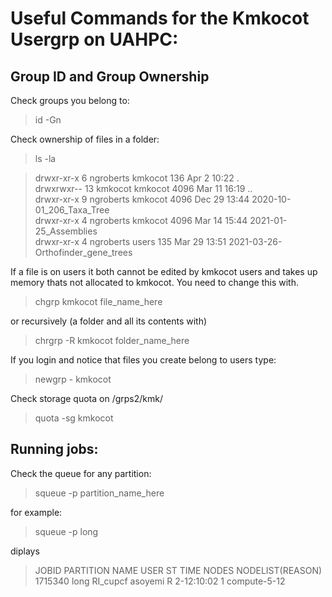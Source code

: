 # Useful Commands for the Kmkocot Usergrp on UAHPC:

## Group ID and Group Ownership

Check groups you belong to:
>id -Gn

Check ownership of files in a folder:
>ls -la

>drwxr-xr-x  6 ngroberts kmkocot  136 Apr  2 10:22 . <br/>
>drwxrwxr-- 13 kmkocot   kmkocot 4096 Mar 11 16:19 .. <br/>
>drwxr-xr-x  9 ngroberts kmkocot 4096 Dec 29 13:44 2020-10-01_206_Taxa_Tree <br/>
>drwxr-xr-x  4 ngroberts kmkocot 4096 Mar 14 15:44 2021-01-25_Assemblies <br/>
>drwxr-xr-x  4 ngroberts users  135 Mar 29 13:51 2021-03-26-Orthofinder_gene_trees <br/>

If a file is on users it both cannot be edited by kmkocot users and takes up memory thats not allocated to kmkocot.
You need to change this with.
>chgrp kmkocot file_name_here

or recursively (a folder and all its contents with)
>chrgrp -R kmkocot folder_name_here

If you login and notice that files you create belong to users type:
>newgrp - kmkocot 

Check storage quota on /grps2/kmk/
>quota -sg kmkocot

## Running jobs:

Check the queue for any partition:
>squeue -p partition_name_here

for example:
>squeue -p long

diplays

>   JOBID PARTITION     NAME     USER ST       TIME  NODES NODELIST(REASON) <br/>
           1715340      long RI_cupcf  asoyemi  R 2-12:10:02      1 compute-5-12


